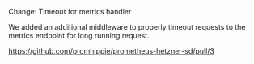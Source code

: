 Change: Timeout for metrics handler

We added an additional middleware to properly timeout requests to the metrics
endpoint for long running request.

https://github.com/promhippie/prometheus-hetzner-sd/pull/3
